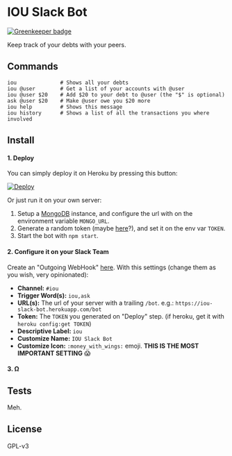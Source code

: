 IOU Slack Bot
=============

[![Greenkeeper badge](https://badges.greenkeeper.io/mjlescano/iou-slack-bot.svg)](https://greenkeeper.io/)

Keep track of your debts with your peers.

## Commands
```
iou              # Shows all your debts
iou @user        # Get a list of your accounts with @user
iou @user $20    # Add $20 to your debt to @user (the "$" is optional)
ask @user $20    # Make @user owe you $20 more
iou help         # Shows this message
iou history      # Shows a list of all the transactions you where involved
```

## Install

#### 1. Deploy
You can simply deploy it on Heroku by pressing this button:

[![Deploy](https://www.herokucdn.com/deploy/button.png)](https://heroku.com/deploy)

Or just run it on your own server:

1. Setup a [MongoDB](https://mongodb.org) instance, and configure the url with on the environment variable `MONGO_URL`.
2. Generate a random token (maybe [here](http://randomkeygen.com/)?), and set it on the env var `TOKEN`.
3. Start the bot with `npm start`.

#### 2. Configure it on your Slack Team

Create an "Outgoing WebHook" [here](https://slack.com/apps/A0F7VRG6Q-outgoing-webhooks). With this settings (change them as you wish, very opinionated):

* **Channel:** `#iou`
* **Trigger Word(s):** `iou,ask`
* **URL(s):** The url of your server with a trailing `/bot`. e.g.: `https://iou-slack-bot.herokuapp.com/bot`
* **Token:** The `TOKEN` you generated on "Deploy" step. (if heroku, get it with `heroku config:get TOKEN`)
* **Descriptive Label:** `iou`
* **Customize Name:** `IOU Slack Bot`
* **Customize Icon:** `:money_with_wings:` emoji. **THIS IS THE MOST IMPORTANT SETTING** :scream:

#### 3. Ω

## Tests
Meh.

## License
GPL-v3

